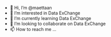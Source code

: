 - 👋 Hi, I’m @maettaan
- 👀 I’m interested in Data ExChange
- 🌱 I’m currently learning Data ExChange
- 💞️ I’m looking to collaborate on Data ExChange
- 📫 How to reach me ...

<!---
maettaan/maettaan is a ✨ special ✨ repository because its `README.md` (this file) appears on your GitHub profile.
You can click the Preview link to take a look at your changes.
--->
